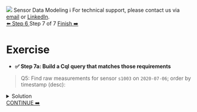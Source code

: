 <!-- TOP -->
<div class="top">
  <img src="https://datastax-academy.github.io/katapod-shared-assets/images/ds-academy-logo.svg" />
  <span class="scenario-title">Sensor Data Modeling</span>
  <span class="scenario-subtitle">ℹ️ For technical support, please contact us via <a href="mailto:aleksandr.volochnev@datastax.com">email</a> or <a href="https://dtsx.io/aleks">LinkedIn</a>.</span> 
</div>

<!-- NAVIGATION -->
<div id="navigation-top" class="navigation-top">
 <a href='command:katapod.loadPage?[{"step":"step6"}]'
   class="btn btn-dark navigation-top-left">⬅️ Step 6
 </a>
<span class="step-count"> Step 7 of 7</span>
 <a href='command:katapod.loadPage?[{"step":"finish"}]'
    class="btn btn-dark navigation-top-right">Finish ➡️
  </a>
</div>

<!-- CONTENT -->

# Exercise

- **✅ Step 7a: Build a Cql query that matches those requirements**

> Q5: Find raw measurements for sensor `s1003` on `2020-07-06`; order by timestamp (desc):

<details>
  <summary>Solution</summary>

```
SELECT timestamp, value 
FROM temperatures_by_sensor
WHERE sensor = 's1003'
  AND date   = '2020-07-06';
```

</details>

<!-- NAVIGATION -->
<div id="navigation-bottom" class="navigation-bottom">
 <a href='command:katapod.loadPage?[{"step":"finish"}]'
    class="btn btn-primary btn-astra navigation-bottom-right">CONTINUE ➡️
  </a>
</div>
